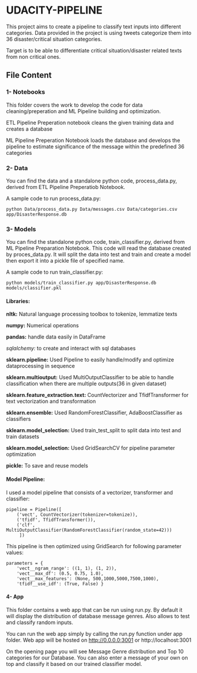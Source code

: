 # UDACITY-PIPELINE

This project aims to create a pipeline to classify text inputs into different categories. Data provided in the project is using tweets categorize them into 36 disaster/critical situation categories. 

Target is to be able to differentiate critical situation/disaster related texts from non critical ones.

## File Content

### 1- Notebooks 
This folder covers the work to develop the code for data cleaning/preperation and ML Pipeline building and optimization. 

ETL Pipeline Preperation notebook cleans the given training data and creates a database

ML Pipeline Preperation Notebook loads the database and develops the pipeline to estimate significance of the message within the predefined 36 categories

### 2- Data

You can find the data and a standalone python code, process_data.py, derived from ETL Pipeline Preperatiob Notebook.

A sample code to run process_data.py:

	python Data/process_data.py Data/messages.csv Data/categories.csv app/DisasterResponse.db


### 3- Models

You can find the standalone python code, train_classifier.py, derived from ML Pipeline Preparation Notebook. This code will read the database created by proces_data.py. It will split the data into test and train and create a model then export it into a pickle file of specified name.

A sample code to run train_classifier.py:

	python models/train_classifier.py app/DisasterResponse.db models/classifier.pkl

#### Libraries:

**nltk:** Natural language processing toolbox to tokenize, lemmatize texts

**numpy:** Numerical operations

**pandas:** handle data easily in DataFrame

*sqlalchemy:* to create and interact with sql databases

**sklearn.pipeline:** Used Pipeline to easily handle/modify and optimize dataprocessing in sequence

**sklearn.multioutput:** Used MultiOutputClassifier to be able to handle classification when there are multiple outputs(36 in given dataset)

**sklearn.feature_extraction.text:** CountVectorizer and TfidfTransformer for text vectorization and transformation

**sklearn.ensemble:** Used RandomForestClassifier, AdaBoostClassifier as classifiers

**sklearn.model_selection:** Used train_test_split to split data into test and train datasets

**sklearn.model_selection:** Used GridSearchCV for pipeline parameter optimization

**pickle:** To save and reuse models

#### Model Pipeline: 

I used a model pipeline that consists of a vectorizer, transformer and classifier:

    pipeline = Pipeline([
        ('vect', CountVectorizer(tokenizer=tokenize)),
        ('tfidf', TfidfTransformer()),
        ('clf', MultiOutputClassifier(RandomForestClassifier(random_state=42)))
         ])

This pipeline is then optimized using GridSearch for following parameter values:

	parameters = {
		'vect__ngram_range': ((1, 1), (1, 2)),
		'vect__max_df': (0.5, 0.75, 1.0),
		'vect__max_features': (None, 500,1000,5000,7500,1000),
		'tfidf__use_idf': (True, False) }



#### 4- App

This folder contains a web app that can be run using run.py. By default it will display the distribution of database message genres. Also allows to test and classify random inputs.

You can run the web app simply by calling the run.py function under app folder. Web app will be hosted on http://0.0.0.0:3001 or http://localhost:3001 

On the opening page you will see Message Genre distribution and Top 10 categories for our Database. You can also enter a message of your own on top and classify it based on our trained classifier model.

